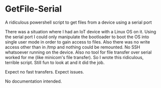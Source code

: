 # GetFile-Serial
A ridiculous powershell script to get files from a device using a serial port

There was a situation where I had an IoT device with a Linux OS on it. Using the serial port I could only manipulate the bootloader to boot the OS into single user mode in order to gain access to files. Also there was no write access other than in /tmp and nothing could be remounted. No SSH whatsoever running on the device. Also no tool for file transfer over serial worked for me (like minicom's file transfer). So I wrote this ridiculous, terrible script. Still fun to look at and it did the job.

Expect no fast transfers. Expect issues.

No documentation intended.
